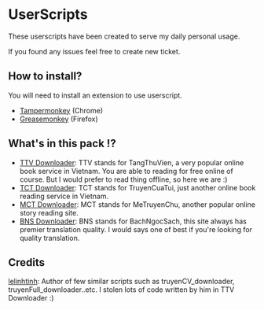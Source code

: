 # UserScripts

These userscripts have been created to serve my daily personal usage.

If you found any issues feel free to create new ticket.

## How to install?

You will need to install an extension to use userscript.

* [Tampermonkey](https://chrome.google.com/webstore/detail/tampermonkey/dhdgffkkebhmkfjojejmpbldmpobfkfo?hl=en) (Chrome)
* [Greasemonkey](https://addons.mozilla.org/en-US/firefox/addon/greasemonkey/) (Firefox)

## What's in this pack !?

* [TTV Downloader](https://greasyfork.org/en/scripts/382839-tangthuvien-downloader): TTV stands for TangThuVien, a very popular online book service in Vietnam. You are able to reading for free online of course. But I would prefer to read thing offline, so here we are :)
* [TCT Downloader](https://greasyfork.org/en/scripts/386212-truyencuatui-downloader): TCT stands for TruyenCuaTui, just another online book reading service in Vietnam.
* [MCT Downloader](https://greasyfork.org/en/scripts/412350-metruyenchu-downloader): MCT stands for MeTruyenChu, another popular online story reading site.
* [BNS Downloader](https://greasyfork.org/en/scripts/388352-bachngocsach-downloader): BNS stands for BachNgocSach, this site always has premier translation quality. I would says one of best if you're looking for quality translation.

## Credits

[lelinhtinh](https://github.com/lelinhtinh): Author of few similar scripts such as truyenCV_downloader, truyenFull_downloader..etc. I stolen lots of code written by him in TTV Downloader :)
